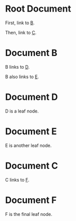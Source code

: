 # Root Document

First, link to [B](#b.md).

Then, link to [C](#c.md).


# Document B

B links to [D](#d.md).

B also links to [E](#e.md).


# Document D

D is a leaf node.


# Document E

E is another leaf node.


# Document C

C links to [F](#f.md).


# Document F

F is the final leaf node.
